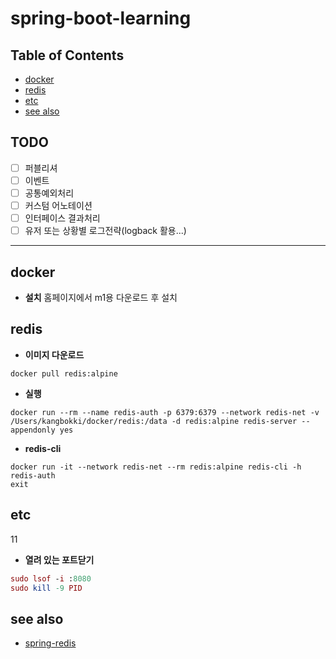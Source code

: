 # spring-boot-learning

## Table of Contents

  - [docker](#docker)
  - [redis](#redis)
  - [etc](#etc)
  - [see also](#see-also)

## TODO
  - [ ] 퍼블리셔
  - [ ] 이벤트
  - [ ] 공통예외처리
  - [ ] 커스텀 어노테이션
  - [ ] 인터페이스 결과처리 
  - [ ] 유저 또는 상황별 로그전략(logback 활용...)

----------------------------

## docker
  - **설치**
  홈페이지에서 m1용 다운로드 후 설치  


## redis

  - **이미지 다운로드**
~~~
docker pull redis:alpine
~~~

  - **실행**  
~~~
docker run --rm --name redis-auth -p 6379:6379 --network redis-net -v /Users/kangbokki/docker/redis:/data -d redis:alpine redis-server --appendonly yes
~~~

  - **redis-cli**
~~~
docker run -it --network redis-net --rm redis:alpine redis-cli -h redis-auth
exit
~~~

## etc
  11 <a name="#etc"></a>

  - **열려 있는 포트닫기**
~~~mac
sudo lsof -i :8080
sudo kill -9 PID
~~~

## see also
  - [spring-redis](https://docs.spring.io/spring-data/data-redis/docs/current/reference/html/#reference)